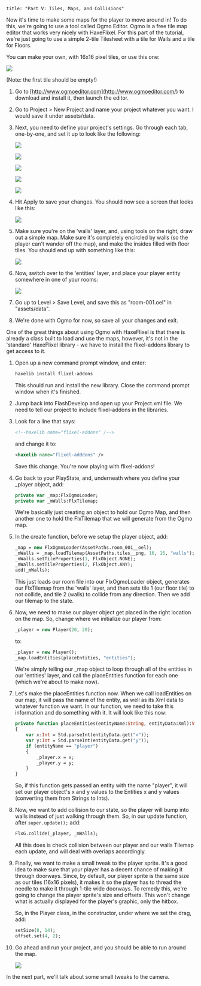 ```
title: "Part V: Tiles, Maps, and Collisions"
```

Now it's time to make some maps for the player to move around in! To do this, we're going to use a tool called Ogmo Editor. Ogmo is a free tile map editor that works very nicely with HaxeFlixel. For this part of the tutorial, we're just going to use a simple 2-tile Tilesheet with a tile for Walls and a tile for Floors.

You can make your own, with 16x16 pixel tiles, or use this one:

![](https://raw.githubusercontent.com/HaxeFlixel/flixel-demos/master/Tutorials/TurnBasedRPG/assets/images/tiles.png)

(Note: the first tile should be empty!)

1. Go to [http://www.ogmoeditor.com](http://www.ogmoeditor.com/) to download and install it, then launch the editor.

2. Go to Project > New Project and name your project whatever you want. I would save it under assets/data.

3. Next, you need to define your project's settings. Go through each tab, one-by-one, and set it up to look like the following:

	![](../images/04_tutorials/0007.png)

	![](../images/04_tutorials/0008.png)

	![](../images/04_tutorials/0008b.png)

	![](../images/04_tutorials/0009.png)

	![](../images/04_tutorials/0010.png)

4. Hit Apply to save your changes. You should now see a screen that looks like this:
	
	![](../images/04_tutorials/0011.png)

5. Make sure you're on the 'walls' layer, and, using tools on the right, draw out a simple map. Make sure it's completely encircled by walls (so the player can't wander off the map), and make the insides filled with floor tiles. You should end up with something like this:
	
	![](../images/04_tutorials/0012.png)

6. Now, switch over to the 'entities' layer, and place your player entity somewhere in one of your rooms:
	
	![](../images/04_tutorials/0013.png)

7. Go up to Level > Save Level, and save this as "room-001.oel" in "assets/data".

8. We're done with Ogmo for now, so save all your changes and exit.

One of the great things about using Ogmo with HaxeFlixel is that there is already a class built to load and use the maps, however, it's not in the 'standard' HaxeFlixel library - we have to install the flixel-addons library to get access to it.

1. Open up a new command prompt window, and enter:
	
	```bash
	haxelib install flixel-addons
	```

	This should run and install the new library. Close the command prompt window when it's finished.
	
2. Jump back into FlashDevelop and open up your Project.xml file. We need to tell our project to include flixel-addons in the libraries.

3. Look for a line that says:
	
	```xml
	<!--haxelib name="flixel-addons" /-->
	```
	and change it to:
	
	```xml
	<haxelib name="flixel-adddons" />
	```

	Save this change. You're now playing with flixel-addons!

4. Go back to your PlayState, and,  underneath where you define your _player object, add:
	
	```haxe
	private var _map:FlxOgmoLoader;
	private var _mWalls:FlxTilemap;
	```

	We're basically just creating an object to hold our Ogmo Map, and then another one to hold the FlxTilemap that we will generate from the Ogmo map.

5. In the create function, before we setup the player object, add:
	
	```haxe
	_map = new FlxOgmoLoader(AssetPaths.room_001__oel);
	_mWalls = _map.loadTilemap(AssetPaths.tiles__png, 16, 16, "walls");
	_mWalls.setTileProperties(1, FlxObject.NONE);
	_mWalls.setTileProperties(2, FlxObject.ANY);
	add(_mWalls);
	```

	This just loads our room file into our FlxOgmoLoader object, generates our FlxTilemap from the 'walls' layer, and then sets tile 1 (our floor tile) to not collide, and tile 2 (walls) to collide from any direction. Then we add our tilemap to the state.

6. Now, we need to make our player object get placed in the right location on the map. So, change where we initialize our player from:
	
	```haxe
	_player = new Player(20, 20);
	```

	to:

	```haxe
	_player = new Player();
	_map.loadEntities(placeEntities, "entities");
	```

	We're simply telling our _map object to loop through all of the entities in our 'entities' layer, and call the placeEntities function for each one (which we're about to make now).

7. Let's make the placeEntities function now. When we call loadEntities on our map, it will pass the name of the entity, as well as its Xml data to whatever function we want. In our function, we need to take this information and do something with it. It will look like this now:
	
	```haxe
	private function placeEntities(entityName:String, entityData:Xml):Void
	{
		var x:Int = Std.parseInt(entityData.get("x"));
		var y:Int = Std.parseInt(entityData.get("y"));
		if (entityName == "player")
		{
			_player.x = x;
			_player.y = y;
		}
	}
	```

	So, if this function gets passed an entity with the name "player", it will set our player object's x and y values to the Entities x and y values (converting them from Strings to Ints).

8. Now, we want to add collision to our state, so the player will bump into walls instead of just walking through them. So, in our update function, after `super.update();` add:

	```haxe
	FlxG.collide(_player, _mWalls);
	```
	
	All this does is check collision between our player and our walls Tilemap each update, and will deal with overlaps accordingly.

9. Finally, we want to make a small tweak to the player sprite. It's a good idea to make sure that your player has a decent chance of making it through doorways. Since, by default, our player sprite is the same size as our tiles (16x16 pixels), it makes it so the player has to thread the needle to make it through 1-tile wide doorways. To remedy this, we're going to change the player sprite's size and offsets. This won't change what is actually displayed for the player's graphic, only the hitbox.

	So, in the Player class, in the constructor, under where we set the drag, add:
	
	```haxe
	setSize(8, 14);
	offset.set(4, 2);
	```

10. Go ahead and run your project, and you should be able to run around the map.

	![](../images/04_tutorials/0013b.png)

In the next part, we'll talk about some small tweaks to the camera.
